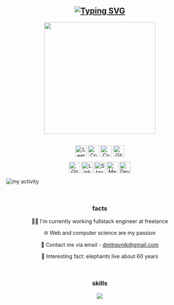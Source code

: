 <div id="header" align="center">
  <h2><a href="#!"><a href="https://git.io/typing-svg"><img src="https://readme-typing-svg.demolab.com?font=Roboto+Mono&duration=3000&pause=2000&color=FFFFFF&background=0D1117&center=true&vCenter=true&repeat=false&random=false&width=500&lines=hey+there!+my+name+is+Nikita;and+i+could+say+lots+of+things...;but+this+section+needs+its+title%2C+so..;hey+there!+my+name+is+Nikita" alt="Typing SVG" /></a></a></h2>
  <img src="https://media.giphy.com/media/1FZqAOn4hzGO4/giphy.gif" width="300px"/>
   <p align="center">
    <br/>
    <a href="https://leetcode.com/dmitrevnik/" target="_blank"><img align="center"
       src="https://img.shields.io/badge/LeetCode-0D1117?style=for-the-badge&logo=LeetCode&logoColor=FFA116"
       alt="LeetCode" height="30"/></a>
    <a href="https://codepen.io/dmitrevnik" target="_blank"><img align="center"
       src="https://img.shields.io/badge/Codepen-0D1117?style=for-the-badge&logo=Codepen&logoColor=white"
       alt="Codepen" height="30"/></a>
    <a href="https://www.codewars.com/users/dmitrevnik" target="_blank"><img align="center"
       src="https://img.shields.io/badge/Codewars-0D1117?style=for-the-badge&logo=Codewars&logoColor=B1361E"
       alt="Codewars" height="30"/></a>
    <a href="https://github.com/dmitrevnik" target="_blank"><img align="center"
       src="https://img.shields.io/badge/GitHub-0D1117?style=for-the-badge&logo=GitHub&logoColor=white"
       alt="GitHub" height="30"/></a>
  </p>
  <p align="center">
    <a href="https://gitlab.com/dmitrevnik" target="_blank"><img align="center"
       src="https://img.shields.io/badge/GitLab-0D1117?style=for-the-badge&logo=GitLab"
       alt="GitLab" height="30"/></a>
    <a href="#!" target="_blank"><img align="center"
       src="https://img.shields.io/badge/LinkedIn-0D1117?style=for-the-badge&logo=LinkedIn&logoColor=0077B5"
       alt="LinkedIn" height="30"/></a>
    <a href="https://stackoverflow.com/users/22067011/nikita-dmitriev" target="_blank"><img align="center"
       src="https://img.shields.io/badge/stackoverflow-0D1117?style=for-the-badge&logo=stackoverflow&logoColor=F58025"
       alt="StackOverflow" height="30"/></a>
    <a href="https://medium.com/@dmitrevnik" target="_blank"><img align="center"
       src="https://img.shields.io/badge/medium-0D1117?style=for-the-badge&logo=Medium&logoColor=white"
       alt="Medium" height="30"/></a>
    <a href="https://dev.to/nikitadmitr" target="_blank"><img align="center"
       src="https://img.shields.io/badge/dev.to-0D1117?style=for-the-badge&logo=dev.to&logoColor=white"
       alt="Dev.to" height="30"/></a>
    <br>
  </p>
</div>

![my activity](https://github-readme-activity-graph.vercel.app/graph?username=dmitrevnik&bg_color=0D1117&color=ffffff&line=2effcb&point=ffffff&hide_border=true&hide_title=true)

<br>

<div id="skills" align="center">
    <h3>facts</h3>
    <p>👨‍💻 I'm currently working fullstack engineer at freelance</p>
    <p>🌐 Web and computer science are my passion</p>
    <p>📧 Contact me via email - <a href="mailto:dmitrevnik@gmail.com">dmitrevnik@gmail.com</a></p>
    <p>🐘 Interesting fact: elephants live about 60 years</p>
    <br>
    <h3>skills</h3>
    <a href="#!">
      <img src="https://skillicons.dev/icons?i=html,sass,docker,express,nginx,git,ts,mysql,nestjs,linux,nodejs,postgres,react,vue,tailwind,vim,webpack,redis,gulp,jest&perline=10" />
    </a>
  </p>
</div>

